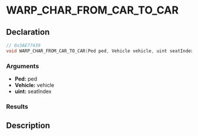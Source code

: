 # WARP_CHAR_FROM_CAR_TO_CAR

## Declaration
```cpp
// 0x3AE77439
void WARP_CHAR_FROM_CAR_TO_CAR(Ped ped, Vehicle vehicle, uint seatIndex);
```

### Arguments
- **Ped:** ped
- **Vehicle:** vehicle
- **uint:** seatIndex

### Results

## Description

